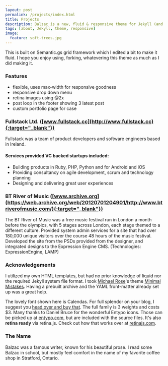 ```yaml
---
layout: post
permalink: /projects/index.html
title: Projects
description: Balzac is a new, fluid & responsive theme for Jekyll (and AnchorCMS). It's gloriously beautiful and suited to long form. Built on a SCSS foundation, it's organized and awesome.
tags: [about, Jekyll, theme, responsive]
image:
  feature: soft-trees.jpg
---
```


This is built on Semantic.gs grid framework which I edited a bit to make it fluid. I hope you enjoy using, forking, whatevering this theme as much as I did making it. 

### Features
* flexible, uses max-width for responsive goodness
* responsive drop down menu
* retina images using @2x
* post loop in the footer showing 3 latest post
* custom portfolio page for case 

### Fullstack Ltd. ([www.fullstack.cc](http://www.fullstack.cc){:target="_blank"})

Fullstack was a team of product developers and software engineers based in Ireland.

#### Services provided VC backed startups included:

* Building products in Ruby, PHP, Python and for Android and iOS
* Providing consultancy on agile development, scrum and technology planning
* Designing and delivering great user experiences

### BT River of Music ([www.archive.org](https://web.archive.org/web/20120701204901/http://www.btriverofmusic.com/){:target="_blank"})

The BT River of Music was a free music festival run in London a month before the olympics, with 5 stages across London, each stage themed to a different culture. Provided system admin services for a site that had over 180,000 unique visitors over the course 48 hours of the music festival. Developed the site from the PSDs provided from the designer, and integrated designs to the Expression Engine CMS. (Technologies: ExpressionEngine, LAMP)

### Acknowledgements
I utilized my own HTML templates, but had no prior knowledge of liquid nor the required Jekyll system file format. I took [Michael Rose](http://twitter.com/mmistakes)'s theme [Minimal Mistakes](http://mmistakes.github.io/minimal-mistakes/). Having a prebuilt archive and the YAML front-matter already set up was a great help. 

 The lovely font shown here is Calendas. For full splendor on your blog, I suggest you [head over and buy that](http://calendasplus.com/). The full family is 3 weights and costs $3. Many thanks to Daniel Bruce for the wonderful Entypo icons. Those can be picked up at [entypo.com](http://entypo.com), but are included with the source files. It's also <b>retina ready</b> via retina.js. Check out how that works over at [retinajs.com](http://retinajs.com).

### The Name
Balzac was a famous writer, known for his beautiful prose. I read some Balzac in school, but mostly feel comfort in the name of my favorite coffee shop in Stratford, Ontario. 